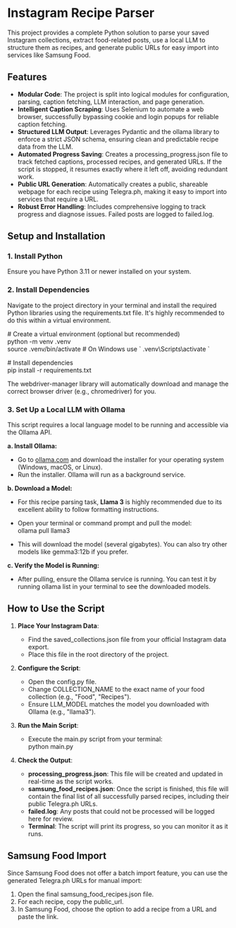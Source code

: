 # **Instagram Recipe Parser**

This project provides a complete Python solution to parse your saved Instagram collections, extract food-related posts, use a local LLM to structure them as recipes, and generate public URLs for easy import into services like Samsung Food.

## **Features**

* **Modular Code**: The project is split into logical modules for configuration, parsing, caption fetching, LLM interaction, and page generation.  
* **Intelligent Caption Scraping**: Uses Selenium to automate a web browser, successfully bypassing cookie and login popups for reliable caption fetching.  
* **Structured LLM Output**: Leverages Pydantic and the ollama library to enforce a strict JSON schema, ensuring clean and predictable recipe data from the LLM.  
* **Automated Progress Saving**: Creates a processing\_progress.json file to track fetched captions, processed recipes, and generated URLs. If the script is stopped, it resumes exactly where it left off, avoiding redundant work.  
* **Public URL Generation**: Automatically creates a public, shareable webpage for each recipe using Telegra.ph, making it easy to import into services that require a URL.  
* **Robust Error Handling**: Includes comprehensive logging to track progress and diagnose issues. Failed posts are logged to failed.log.

## **Setup and Installation**

### **1\. Install Python**

Ensure you have Python 3.11 or newer installed on your system.

### **2\. Install Dependencies**

Navigate to the project directory in your terminal and install the required Python libraries using the requirements.txt file. It's highly recommended to do this within a virtual environment.

\# Create a virtual environment (optional but recommended)  
python \-m venv .venv  
source .venv/bin/activate  \# On Windows use \` .venv\\Scripts\\activate \`

\# Install dependencies  
pip install \-r requirements.txt

The webdriver-manager library will automatically download and manage the correct browser driver (e.g., chromedriver) for you.

### **3\. Set Up a Local LLM with Ollama**

This script requires a local language model to be running and accessible via the Ollama API.

**a. Install Ollama:**

* Go to [ollama.com](https://ollama.com/) and download the installer for your operating system (Windows, macOS, or Linux).  
* Run the installer. Ollama will run as a background service.

**b. Download a Model:**

* For this recipe parsing task, **Llama 3** is highly recommended due to its excellent ability to follow formatting instructions.  
* Open your terminal or command prompt and pull the model:  
  ollama pull llama3

* This will download the model (several gigabytes). You can also try other models like gemma3:12b if you prefer.

**c. Verify the Model is Running:**

* After pulling, ensure the Ollama service is running. You can test it by running ollama list in your terminal to see the downloaded models.

## **How to Use the Script**

1. **Place Your Instagram Data**:  
   * Find the saved\_collections.json file from your official Instagram data export.  
   * Place this file in the root directory of the project.  
2. **Configure the Script**:  
   * Open the config.py file.  
   * Change COLLECTION\_NAME to the exact name of your food collection (e.g., "Food", "Recipes").  
   * Ensure LLM\_MODEL matches the model you downloaded with Ollama (e.g., "llama3").  
3. **Run the Main Script**:  
   * Execute the main.py script from your terminal:  
     python main.py

4. **Check the Output**:  
   * **processing\_progress.json**: This file will be created and updated in real-time as the script works.  
   * **samsung\_food\_recipes.json**: Once the script is finished, this file will contain the final list of all successfully parsed recipes, including their public Telegra.ph URLs.  
   * **failed.log**: Any posts that could not be processed will be logged here for review.  
   * **Terminal**: The script will print its progress, so you can monitor it as it runs.

## **Samsung Food Import**

Since Samsung Food does not offer a batch import feature, you can use the generated Telegra.ph URLs for manual import:

1. Open the final samsung\_food\_recipes.json file.  
2. For each recipe, copy the public\_url.  
3. In Samsung Food, choose the option to add a recipe from a URL and paste the link.